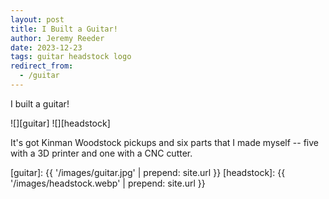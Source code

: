 ```yaml
---
layout: post
title: I Built a Guitar!
author: Jeremy Reeder
date: 2023-12-23
tags: guitar headstock logo
redirect_from:
  - /guitar
---
```


I built a guitar!

<div class="gallery" markdown="1">
![][guitar]
![][headstock]
</div>

It's got Kinman Woodstock pickups and six parts that I made myself -- five with
a 3D printer and one with a CNC cutter.

[guitar]: {{ '/images/guitar.jpg' | prepend: site.url }}
[headstock]: {{ '/images/headstock.webp' | prepend: site.url }}
